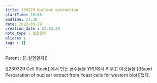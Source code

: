 ```yaml
---
title: 230329 Nuclear extraction
startTime: 10:00
endTime: 17:30
date: 2023-03-29
creation_date : 23.03.29
note_type : 실험일지
aliases : 
tags : []
---
```


Parent : [[_실험일지]]

[[230329 Cell Stock]]에서 만든 균주들을 YPD에서 키우고
이것들을 [[Rapid Perparation of nuclear extract from Yeast cells for western blot]]했다.
